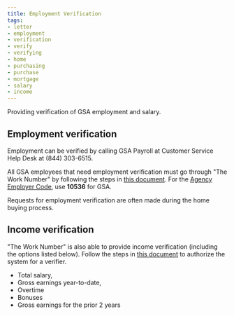 ```yaml
---
title: Employment Verification
tags:
- letter
- employment
- verification
- verify
- verifying
- home
- purchasing
- purchase
- mortgage
- salary
- income
---
```


Providing verification of GSA employment and salary.

## Employment verification

Employment can be verified by calling GSA Payroll at Customer Service Help Desk at (844) 303-6515.

All GSA employees that need employment verification must go through "The Work Number" by following the steps in [this document](https://www.gsa.gov/cdnstatic/Work_Number_Employment_Verification_Instructions.pdf).  For the [Agency Employer Code](https://www.gsa.gov/cdnstatic/Listing_of_The_Work_Number_Company_Codes_for_GSA_and_Client_Agencies.pdf), use **10536** for GSA.

Requests for employment verification are often made during the home buying process.

## Income verification

"The Work Number" is also able to provide income verification (including the options listed below).  Follow the steps in [this document](https://www.gsa.gov/cdnstatic/Work_Number_Employment_Verification_Instructions.pdf) to authorize the system for a verifier.

* Total salary,
* Gross earnings year-to-date,
* Overtime
* Bonuses
* Gross earnings for the prior 2 years
